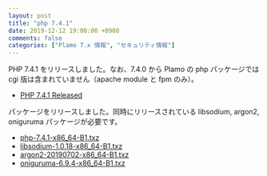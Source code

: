 ```yaml
---
layout: post
title: "php 7.4.1"
date: 2019-12-12 19:00:00 +0900
comments: false
categories: ["Plamo 7.x 情報", "セキュリティ情報"]
---
```

PHP 7.4.1 をリリースしました。なお、7.4.0 から Plamo の php パッケージでは cgi 版は含まれていません（apache module と fpm のみ）。

* [PHP 7.4.1 Released](http://php.net/ChangeLog-7.php#7.4.1)

パッケージをリリースしました。同時にリリースされている libsodium, argon2, oniguruma パッケージが必要です。

* [php-7.4.1-x86_64-B1.txz](ftp://plamo.linet.gr.jp/pub/Plamo-7.x/x86_64/plamo/08_daemons/php-7.4.1-x86_64-B1.txz)
* [libsodium-1.0.18-x86_64-B1.txz](https://repository.plamolinux.org/pub/linux/Plamo/Plamo-7.x/x86_64/plamo/03_libs/libsodium-1.0.18-x86_64-B1.txz)
* [argon2-20190702-x86_64-B1.txz](https://repository.plamolinux.org/pub/linux/Plamo/Plamo-7.x/x86_64/plamo/03_libs/argon2-20190702-x86_64-B1.txz)
* [oniguruma-6.9.4-x86_64-B1.txz](https://repository.plamolinux.org/pub/linux/Plamo/Plamo-7.x/x86_64/plamo/03_libs/oniguruma-6.9.4-x86_64-B1.txz)
